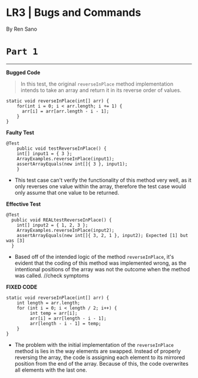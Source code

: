 # **LR3 | Bugs and Commands**

By Ren Sano

# `Part 1` 
--- 
**Bugged Code**
> In this test, the original `reverseInPlace` method implementation intends to take an array and return it in its reverse order of values.
```
static void reverseInPlace(int[] arr) {
    for(int i = 0; i < arr.length; i += 1) {
      arr[i] = arr[arr.length - i - 1];
    }
}
```

**Faulty Test**
```
@Test 
	public void testReverseInPlace() {
    int[] input1 = { 3 };
    ArrayExamples.reverseInPlace(input1);
    assertArrayEquals(new int[]{ 3 }, input1);
	}
```
* This test case can't verify the functionality of this method very well, as it only reverses one value within the array, therefore the test case would only assume that one value to be returned.

**Effective Test**
```
@Test
  public void REALtestReverseInPlace() {
    int[] input2 = { 1, 2, 3 };
    ArrayExamples.reverseInPlace(input2);
    assertArrayEquals(new int[]{ 3, 2, 1 }, input2); Expected [1] but was [3]
  }
```
* Based off of the intended logic of the method `reverseInPlace`, it's evident that the coding of this method was implemented wrong, as the intentional positions of the array was not the outcome when the method was called. //check symptoms

**FIXED CODE**
```
static void reverseInPlace(int[] arr) {
    int length = arr.length;
    for (int i = 0; i < length / 2; i++) {
         int temp = arr[i];
         arr[i] = arr[length - i - 1];
         arr[length - i - 1] = temp;
    }
}
```
* The problem with the initial implementation of the `reverseInPlace` method is lies in the way elements are swapped. Instead of properly reversing the array, the code is assigning each element to its mirrored position from the end of the array. Because of this, the code overwrites all elements with the last one.
